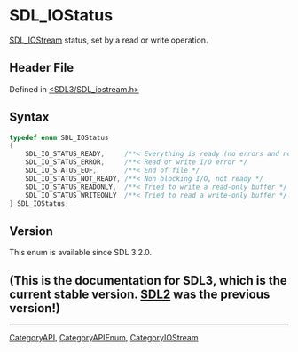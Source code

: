 # SDL_IOStatus

[SDL_IOStream](SDL_IOStream) status, set by a read or write operation.

## Header File

Defined in [<SDL3/SDL_iostream.h>](https://github.com/libsdl-org/SDL/blob/main/include/SDL3/SDL_iostream.h)

## Syntax

```c
typedef enum SDL_IOStatus
{
    SDL_IO_STATUS_READY,     /**< Everything is ready (no errors and not EOF). */
    SDL_IO_STATUS_ERROR,     /**< Read or write I/O error */
    SDL_IO_STATUS_EOF,       /**< End of file */
    SDL_IO_STATUS_NOT_READY, /**< Non blocking I/O, not ready */
    SDL_IO_STATUS_READONLY,  /**< Tried to write a read-only buffer */
    SDL_IO_STATUS_WRITEONLY  /**< Tried to read a write-only buffer */
} SDL_IOStatus;
```

## Version

This enum is available since SDL 3.2.0.

## (This is the documentation for SDL3, which is the current stable version. [SDL2](https://wiki.libsdl.org/SDL2/) was the previous version!)



----
[CategoryAPI](CategoryAPI), [CategoryAPIEnum](CategoryAPIEnum), [CategoryIOStream](CategoryIOStream)

